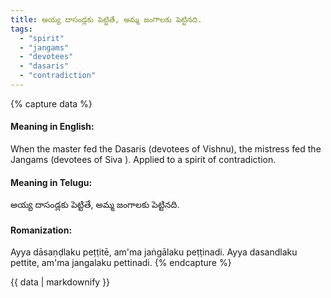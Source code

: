 ```yaml
---
title: అయ్య దాసండ్లకు పెట్టితే, అమ్మ జంగాలకు పెట్టినది.
tags:
  - "spirit"
  - "jangams"
  - "devotees"
  - "dasaris"
  - "contradiction"
---
```


{% capture data %}
#### Meaning in English:
When the master fed the Dasaris (devotees of Vishnu), the mistress fed the Jangams (devotees of Siva ).
Applied to a spirit of contradiction.

#### Meaning in Telugu:
అయ్య దాసండ్లకు పెట్టితే, అమ్మ జంగాలకు పెట్టినది.

#### Romanization:
Ayya dāsaṇḍlaku peṭṭitē, am'ma jaṅgālaku peṭṭinadi.
Ayya dasandlaku pettite, am'ma jangalaku pettinadi.
{% endcapture %}

{{ data | markdownify }}

